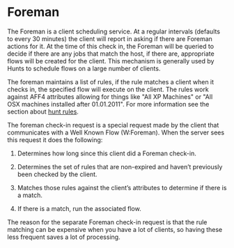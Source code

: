# Foreman

The Foreman is a client scheduling service. At a regular intervals
(defaults to every 30 minutes) the client will report in asking if there
are Foreman actions for it. At the time of this check in, the Foreman
will be queried to decide if there are any jobs that match the host, if
there are, appropriate flows will be created for the client. This
mechanism is generally used by Hunts to schedule flows on a large number
of clients.

The foreman maintains a list of rules, if the rule matches a client when
it checks in, the specified flow will execute on the client. The rules
work against AFF4 attributes allowing for things like "All XP Machines"
or "All OSX machines installed after 01.01.2011". For more information
see the section about [hunt rules](../../../investigating-with-grr/hunts/rules/).

The foreman check-in request is a special request made by the client
that communicates with a Well Known Flow (W:Foreman). When the server
sees this request it does the following:

1.  Determines how long since this client did a Foreman check-in.

2.  Determines the set of rules that are non-expired and haven’t
    previously been checked by the client.

3.  Matches those rules against the client’s attributes to determine if
    there is a match.

4.  If there is a match, run the associated flow.

The reason for the separate Foreman check-in request is that the rule
matching can be expensive when you have a lot of clients, so having
these less frequent saves a lot of processing.
